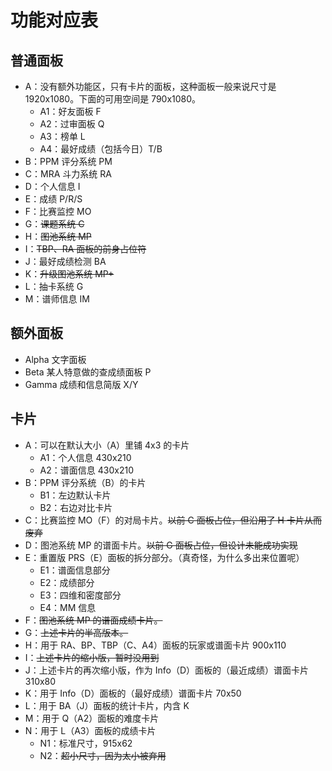 # 功能对应表

## 普通面板

- A：没有额外功能区，只有卡片的面板，这种面板一般来说尺寸是 1920x1080。下面的可用空间是 790x1080。
  - A1：好友面板 F
  - A2：过审面板 Q
  - A3：榜单 L
  - A4：最好成绩（包括今日）T/B
- B：PPM 评分系统 PM
- C：MRA 斗力系统 RA
- D：个人信息 I
- E：成绩 P/R/S
- F：比赛监控 MO
- G：~~课题系统 C~~
- H：~~图池系统 MP~~
- I：~~TBP、RA 面板的前身占位符~~
- J：最好成绩检测 BA
- K：~~升级图池系统 MP+~~
- L：抽卡系统 G
- M：谱师信息 IM

## 额外面板

- Alpha 文字面板
- Beta 某人特意做的查成绩面板 P
- Gamma 成绩和信息简版 X/Y

## 卡片

- A：可以在默认大小（A）里铺 4x3 的卡片
  - A1：个人信息 430x210
  - A2：谱面信息 430x210
- B：PPM 评分系统（B）的卡片
  - B1：左边默认卡片
  - B2：右边对比卡片
- C：比赛监控 MO（F）的对局卡片。~~以前 C 面板占位，但沿用了 H 卡片从而废弃~~
- D：图池系统 MP 的谱面卡片。~~以前 G 面板占位，但设计未能成功实现~~
- E：重置版 PRS（E）面板的拆分部分。（真奇怪，为什么多出来位置呢）
  - E1：谱面信息部分
  - E2：成绩部分
  - E3：四维和密度部分
  - E4：MM 信息
- F：~~图池系统 MP 的谱面成绩卡片。~~
- G：~~上述卡片的半高版本。~~
- H：用于 RA、BP、TBP（C、A4）面板的玩家或谱面卡片 900x110
- I：~~上述卡片的缩小版，暂时没用到~~
- J：上述卡片的再次缩小版，作为 Info（D）面板的（最近成绩）谱面卡片 310x80
- K：用于 Info（D）面板的（最好成绩）谱面卡片 70x50
- L：用于 BA（J）面板的统计卡片，内含 K
- M：用于 Q（A2）面板的难度卡片
- N：用于 L（A3）面板的成绩卡片
  - N1：标准尺寸，915x62
  - N2：~~超小尺寸，因为太小被弃用~~